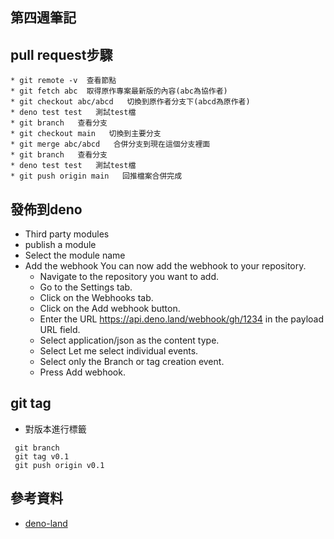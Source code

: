 ## 第四週筆記
## pull request步驟
    * git remote -v  查看節點
    * git fetch abc  取得原作專案最新版的內容(abc為協作者)
    * git checkout abc/abcd   切換到原作者分支下(abcd為原作者)
    * deno test test   測試test檔
    * git branch   查看分支
    * git checkout main   切換到主要分支
    * git merge abc/abcd   合併分支到現在這個分支裡面
    * git branch   查看分支
    * deno test test   測試test檔
    * git push origin main   回推檔案合併完成
## 發佈到deno
* Third party modules
* publish a module
* Select the module name
* Add the webhook You can now add the webhook to your repository.
    * Navigate to the repository you want to add.
    * Go to the Settings tab.
    * Click on the Webhooks tab.
    * Click on the Add webhook button.
    * Enter the URL https://api.deno.land/webhook/gh/1234 in the payload URL field.
    * Select application/json as the content type.
    * Select Let me select individual events.
    * Select only the Branch or tag creation event.
    * Press Add webhook.
## git tag
* 對版本進行標籤
```
 git branch
 git tag v0.1
 git push origin v0.1
```
## 參考資料
* [deno-land](https://deno.land/x)